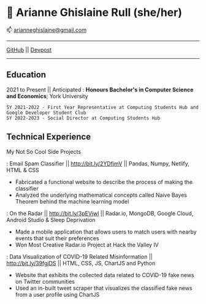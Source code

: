 
🎯 Arianne Ghislaine Rull (she/her)
============
📫  arianneghislaine@gmail.com
-------------------     ----------------------------
[GitHub](https://github.com/arianneghislainerull) ||
[Devpost](https://devpost.com/arianneghislaine)
-------------------     ----------------------------

Education
---------

2021 to Present || Anticipated :   **Honours Bachelor's in Computer Science and Economics**; York University

    SY 2021-2022 - First Year Representative at Computing Students Hub and Google Developer Student Club
    SY 2022-2023 - Social Director at Computing Students Hub

Technical Experience
--------------------

My Not So Cool Side Projects

:   Email Spam Classifier || http://bit.ly/2YDfjmV || Pandas, Numpy, Netlify, HTML & CSS  
* Fabricated a functional website to describe the process of making the classifier
* Analyzed the underlying mathematical concepts called Naive Bayes Theorem behind the machine learning model 

:   On the Radar || http://bit.ly/3pEVjwl || Radar.io, MongoDB, Google Cloud, Android Studio & Sleep Deprivation 
* Made a mobile application that allows users to match users with nearby events that suit their preferences
* Won Most Creative Radar.io Project at Hack the Valley IV 

:   Data Visualization of COVID-19 Related Misinformation || http://bit.ly/39fgjDS || HTML, CSS, JS, ChartJS and Python
* Website that exhibits the collected data related to COVID-19 fake news on Twitter communities
* Used an in-built tweet scraper that visualizes the classified fake news from a user profile using ChartJS
